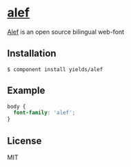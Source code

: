 
# [alef](http://alef.hagilda.com/)

  [Alef](http://alef.hagilda.com/) is an open source bilingual web-font

## Installation

    $ component install yields/alef

## Example

```css
body {
  font-family: 'alef';
}
```
   

## License

  MIT
